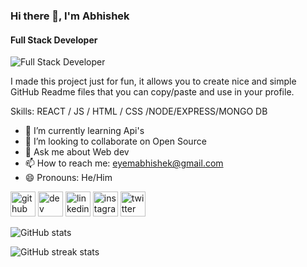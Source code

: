### Hi there 👋, I'm Abhishek
#### Full Stack Developer
![Full Stack Developer](https://arturssmirnovs.github.io/github-profile-readme-generator/images/banner.png)

I made this project just for fun, it allows you to create nice and simple GitHub Readme files that you can copy/paste and use in your profile.

Skills:  REACT / JS / HTML / CSS /NODE/EXPRESS/MONGO DB

- 🌱 I’m currently learning Api's 
- 👯 I’m looking to collaborate on Open Source 
- 💬 Ask me about Web dev 
- 📫 How to reach me: eyemabhishek@gmail.com 
- 😄 Pronouns: He/Him 


[<img src='https://cdn.jsdelivr.net/npm/simple-icons@3.0.1/icons/github.svg' alt='github' height='40'>](https://github.com/eyemabhishek)  [<img src='https://cdn.jsdelivr.net/npm/simple-icons@3.0.1/icons/dev-dot-to.svg' alt='dev' height='40'>](https://dev.to/eyemabhishek)  [<img src='https://cdn.jsdelivr.net/npm/simple-icons@3.0.1/icons/linkedin.svg' alt='linkedin' height='40'>](https://www.linkedin.com/in/eyemabhishek/)  [<img src='https://cdn.jsdelivr.net/npm/simple-icons@3.0.1/icons/instagram.svg' alt='instagram' height='40'>](https://www.instagram.com/eyemabhishek/)  [<img src='https://cdn.jsdelivr.net/npm/simple-icons@3.0.1/icons/twitter.svg' alt='twitter' height='40'>](https://twitter.com/eyemabhishek)  

![GitHub stats](https://github-readme-stats.vercel.app/api?username=eyemabhishek&show_icons=true&count_private=true)  

![GitHub streak stats](https://github-readme-streak-stats.herokuapp.com/?user=eyemabhishek)  


